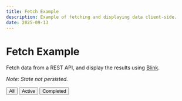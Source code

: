 ```yaml
---
title: Fetch Example
description: Example of fetching and displaying data client-side.
date: 2025-09-13
---
```


# Fetch Example

Fetch data from a REST API, and display the results using [Blink](/about/blink).

*Note: State not persisted.*

<script type="module" src="/static/js/fetch-todos.js"></script>

<nav class="data-filters" data-filters>
  <button type="button" data-filter="all" aria-pressed="true">All</button>
  <button type="button" data-filter="active" aria-pressed="false">Active</button>
  <button type="button" data-filter="completed" aria-pressed="false">Completed</button>
</nav>

<ul class="todos" data-todos></ul>